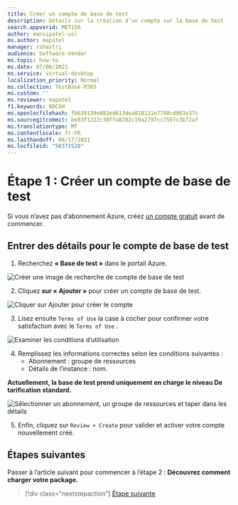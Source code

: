 ```yaml
---
title: Créer un compte de base de test
description: Détails sur la création d’un compte sur la base de test
search.appverid: MET150
author: mansipatel-usl
ms.author: mapatel
manager: rshastri
audience: Software-Vendor
ms.topic: how-to
ms.date: 07/06/2021
ms.service: virtual-desktop
localization_priority: Normal
ms.collection: TestBase-M365
ms.custom: ''
ms.reviewer: mapatel
f1.keywords: NOCSH
ms.openlocfilehash: fb639139e083ed613dea018131e7748cd063e37c
ms.sourcegitcommit: be83f1222c30ffa8202c19a2797cc755fc3b72af
ms.translationtype: MT
ms.contentlocale: fr-FR
ms.lasthandoff: 08/17/2021
ms.locfileid: "58372528"
---
```

# <a name="step-1-create-a-test-base-account"></a>Étape 1 : Créer un compte de base de test

Si vous n’avez pas d’abonnement Azure, créez [un compte gratuit](https://azure.microsoft.com/free/) avant de commencer.

## <a name="enter-details-for-test-base-account"></a>Entrer des détails pour le compte de base de test
 
1. Recherchez **« Base de test »** dans le portail Azure.

![Créer une image de recherche de compte de base de test](Media/CreateTestAccount1.png)

2. Cliquez **sur « Ajouter »** pour créer un compte de base de test.

![Cliquer sur Ajouter pour créer le compte](Media/CreateTestAccount2.png)

3.  Lisez ensuite ```Terms of Use``` la case à cocher pour confirmer votre satisfaction avec le ```Terms of Use``` .

![Examiner les conditions d’utilisation](Media/CreateTestAccount3.png)

4.  Remplissez les informations correctes selon les conditions suivantes : 
    -   Abonnement : groupe de ressources
    -   Détails de l’instance : nom.

**Actuellement, la base de test prend uniquement en charge le niveau De tarification standard.**

![Sélectionner un abonnement, un groupe de ressources et taper dans les détails](Media/CreateTestAccount4.png)

5.  Enfin, cliquez sur ```Review + Create``` pour valider et activer votre compte nouvellement créé.

## <a name="next-steps"></a>Étapes suivantes

Passer à l’article suivant pour commencer à l’étape 2 : **Découvrez comment charger votre package.**
> [!div class="nextstepaction"]
> [Étape suivante](uploadApplication.md)

<!---
Add button for next page
-->
